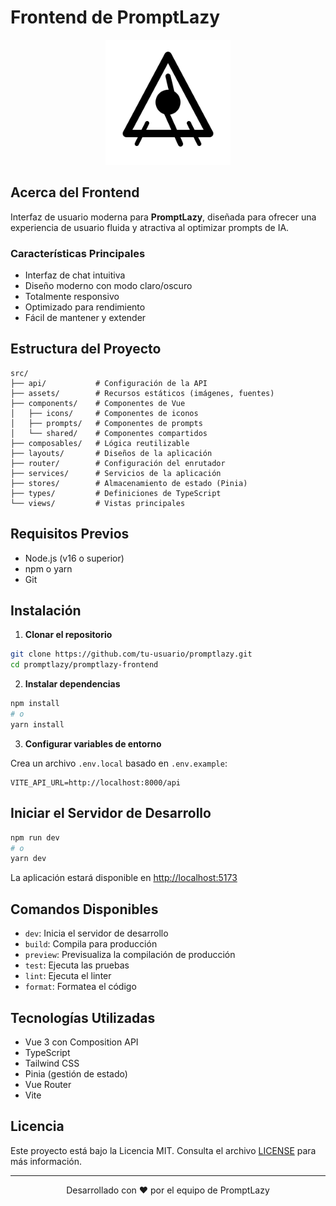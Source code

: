 # Frontend de PromptLazy

<p align="center">
  <img src="public/logo.svg" alt="PromptLazy Logo" width="200"/>
</p>

## Acerca del Frontend

Interfaz de usuario moderna para **PromptLazy**, diseñada para ofrecer una experiencia de usuario fluida y atractiva al optimizar prompts de IA.

### Características Principales

- Interfaz de chat intuitiva
- Diseño moderno con modo claro/oscuro
- Totalmente responsivo
- Optimizado para rendimiento
- Fácil de mantener y extender

## Estructura del Proyecto

```
src/
├── api/           # Configuración de la API
├── assets/        # Recursos estáticos (imágenes, fuentes)
├── components/    # Componentes de Vue
│   ├── icons/     # Componentes de iconos
│   ├── prompts/   # Componentes de prompts
│   └── shared/    # Componentes compartidos
├── composables/   # Lógica reutilizable
├── layouts/       # Diseños de la aplicación
├── router/        # Configuración del enrutador
├── services/      # Servicios de la aplicación
├── stores/        # Almacenamiento de estado (Pinia)
├── types/         # Definiciones de TypeScript
└── views/         # Vistas principales
```

## Requisitos Previos

- Node.js (v16 o superior)
- npm o yarn
- Git

## Instalación

1. **Clonar el repositorio**

```bash
git clone https://github.com/tu-usuario/promptlazy.git
cd promptlazy/promptlazy-frontend
```

2. **Instalar dependencias**

```bash
npm install
# o
yarn install
```

3. **Configurar variables de entorno**

Crea un archivo `.env.local` basado en `.env.example`:

```env
VITE_API_URL=http://localhost:8000/api
```

## Iniciar el Servidor de Desarrollo

```bash
npm run dev
# o
yarn dev
```

La aplicación estará disponible en [http://localhost:5173](http://localhost:5173)

## Comandos Disponibles

- `dev`: Inicia el servidor de desarrollo
- `build`: Compila para producción
- `preview`: Previsualiza la compilación de producción
- `test`: Ejecuta las pruebas
- `lint`: Ejecuta el linter
- `format`: Formatea el código

## Tecnologías Utilizadas

- Vue 3 con Composition API
- TypeScript
- Tailwind CSS
- Pinia (gestión de estado)
- Vue Router
- Vite

## Licencia

Este proyecto está bajo la Licencia MIT. Consulta el archivo [LICENSE](LICENSE) para más información.

---

<p align="center">
  Desarrollado con ❤️ por el equipo de PromptLazy
</p>
